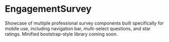 # EngagementSurvey
Showcase of multiple professional survey components built specifically for mobile use, including navigation bar, multi-select questions, and star ratings. Minified bootstrap-style library coming soon.


